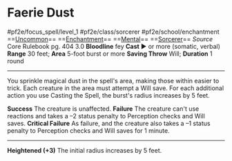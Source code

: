 # Faerie Dust
#pf2e/focus_spell/level_1 #pf2e/class/sorcerer #pf2e/school/enchantment 
==[Uncommon](../../../../../TTRPGShare-Pathfinder-2E-Vault/rules/traits/uncommon.md)== ==[Enchantment](../../../../../TTRPGShare-Pathfinder-2E-Vault/rules/traits/enchantment.md)== ==[Mental](../../../../../TTRPGShare-Pathfinder-2E-Vault/rules/traits/mental.md)== ==[Sorcerer](../../../../../TTRPGShare-Pathfinder-2E-Vault/rules/traits/sorcerer.md)==
*Source* Core Rulebook pg. 404 3.0
**Bloodline** fey
**Cast** ► or more (somatic, verbal)
**Range** 30 feet; **Area** 5-foot burst or more
**Saving Throw** Will; **Duration** 1 round

---
You sprinkle magical dust in the spell's area, making those within easier to trick. Each creature in the area must attempt a Will save. For each additional action you use Casting the Spell, the burst's radius increases by 5 feet.

**Success** The creature is unaffected.
**Failure** The creature can't use reactions and takes a –2 status penalty to Perception checks and Will saves.
**Critical Failure** As failure, and the creature also takes a –1 status penalty to Perception checks and Will saves for 1 minute.

<hr>

**Heightened (+3)** The initial radius increases by 5 feet.